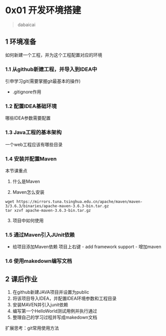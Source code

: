 # 0x01 开发环境搭建
> dabaicai

## 1 环境准备
如何新建一个工程，并为这个工程配置对应的环境
### 1.1 从github新建工程，并导入到IDEA中
引申学习git(需要掌握git最基本的操作)
+ .gitignore作用

### 1.2 配置IDEA基础环境
哪些IDEA参数需要配置

### 1.3 Java工程的基本架构
一个web工程应该有哪些目录

### 1.4 安装并配置Maven
本节课重点

1. 什么是Maven

2. Maven怎么安装
```
wget https://mirrors.tuna.tsinghua.edu.cn/apache/maven/maven-3/3.6.3/binaries/apache-maven-3.6.3-bin.tar.gz
tar xzvf apache-maven-3.6.3-bin.tar.gz
```
3. 项目中如何使用

### 1.5 通过Maven引入JUnit依赖
+ 给项目添加Maven依赖
  项目上右键 - add framework support - 增加maven

### 1.6 使用makedown编写文档

## 2 课后作业
1. 在github新建JAVA项目并设置为public
2. 将该项目导入IDEA，并配置IDEA环境参数和工程目录
3. 安装MAVEN并引入junit依赖
4. 编写第一个HelloWorld测试用例并执行通过
5. 整理自己的学习过程并写成makedown文档

扩展思考：git常用使用方法